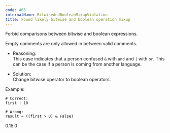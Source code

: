 ```yaml
---
code: 465
internalName: BitwiseAndBooleanMixupViolation
title: Found likely bitwise and boolean operation mixup
---
```


Forbid comparisons between bitwise and boolean expressions.

Empty comments are only allowed in between valid comments.

  - Reasoning:  
    This case indicates that a person confused `&` with `and` and `|`
    with `or`. This can be the case if a person is coming from another
    language.

  - Solution:  
    Change bitwise operator to boolean operators.

Example:

    # Correct:
    first | 10
    
    # Wrong:
    result = ((first > 0) & False)

<div class="versionadded">

0.15.0

</div>